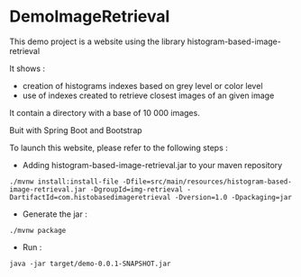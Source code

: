 # DemoImageRetrieval
This demo project is a website using the library histogram-based-image-retrieval

It shows :
- creation of histograms indexes based on grey level or color level
- use of indexes created to retrieve closest images of an given image

It contain a directory with a base of 10 000 images.

Buit with Spring Boot and Bootstrap

To launch this website, please refer to the following steps :


- Adding histogram-based-image-retrieval.jar to your maven repository
```
./mvnw install:install-file -Dfile=src/main/resources/histogram-based-image-retrieval.jar -DgroupId=img-retrieval -DartifactId=com.histobasedimageretrieval -Dversion=1.0 -Dpackaging=jar
```
- Generate the jar :
```
./mvnw package
```
- Run :
```
java -jar target/demo-0.0.1-SNAPSHOT.jar
```
